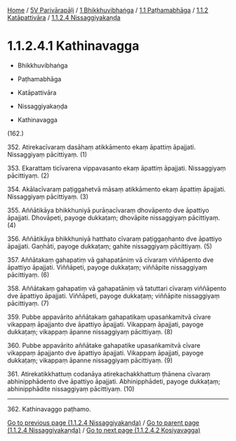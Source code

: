 
[Home](/) / [5V Parivārapāḷi](../../../...md) / [1 Bhikkhuvibhaṅga](../../...md) / [1.1 Paṭhamabhāga](../...md) / [1.1.2 Katāpattivāra](...md) / [1.1.2.4 Nissaggiyakaṇḍa](../5V/1/1.1/1.1.2/1.1.2.4.md)

# 1.1.2.4.1 Kathinavagga

* Bhikkhuvibhaṅga

* Paṭhamabhāga

* Katāpattivāra

* Nissaggiyakaṇḍa

* Kathinavagga

(162.)

352\. Atirekacīvaraṃ dasāhaṃ atikkāmento ekaṃ āpattiṃ āpajjati. Nissaggiyaṃ pācittiyaṃ. (1)

353\. Ekarattaṃ ticīvarena vippavasanto ekaṃ āpattiṃ āpajjati. Nissaggiyaṃ pācittiyaṃ. (2)

354\. Akālacīvaraṃ paṭiggahetvā māsaṃ atikkāmento ekaṃ āpattiṃ āpajjati. Nissaggiyaṃ pācittiyaṃ. (3)

355\. Aññātikāya bhikkhuniyā purāṇacīvaraṃ dhovāpento dve āpattiyo āpajjati. Dhovāpeti, payoge dukkaṭaṃ; dhovāpite nissaggiyaṃ pācittiyaṃ. (4)

356\. Aññātikāya bhikkhuniyā hatthato cīvaraṃ paṭiggaṇhanto dve āpattiyo āpajjati. Gaṇhāti, payoge dukkaṭaṃ; gahite nissaggiyaṃ pācittiyaṃ. (5)

357\. Aññātakaṃ gahapatiṃ vā gahapatāniṃ vā cīvaraṃ viññāpento dve āpattiyo āpajjati. Viññāpeti, payoge dukkaṭaṃ; viññāpite nissaggiyaṃ pācittiyaṃ. (6)

358\. Aññātakaṃ gahapatiṃ vā gahapatāniṃ vā tatuttari cīvaraṃ viññāpento dve āpattiyo āpajjati. Viññāpeti, payoge dukkaṭaṃ; viññāpite nissaggiyaṃ pācittiyaṃ. (7)

359\. Pubbe appavārito aññātakaṃ gahapatikaṃ upasaṅkamitvā cīvare vikappaṃ āpajjanto dve āpattiyo āpajjati. Vikappaṃ āpajjati, payoge dukkaṭaṃ; vikappaṃ āpanne nissaggiyaṃ pācittiyaṃ. (8)

360\. Pubbe appavārito aññātake gahapatike upasaṅkamitvā cīvare vikappaṃ āpajjanto dve āpattiyo āpajjati. Vikappaṃ āpajjati, payoge dukkaṭaṃ; vikappaṃ āpanne nissaggiyaṃ pācittiyaṃ. (9)

361\. Atirekatikkhattuṃ codanāya atirekachakkhattuṃ ṭhānena cīvaraṃ abhinipphādento dve āpattiyo āpajjati. Abhinipphādeti, payoge dukkaṭaṃ; abhinipphādite nissaggiyaṃ pācittiyaṃ. (10)

---

362\. Kathinavaggo paṭhamo.



[Go to previous page (1.1.2.4 Nissaggiyakaṇḍa)](../5V/1/1.1/1.1.2/1.1.2.4.md) / [Go to parent page (1.1.2.4 Nissaggiyakaṇḍa)](../5V/1/1.1/1.1.2/1.1.2.4.md) / [Go to next page (1.1.2.4.2 Kosiyavagga)](1.1.2.4.2.md)



